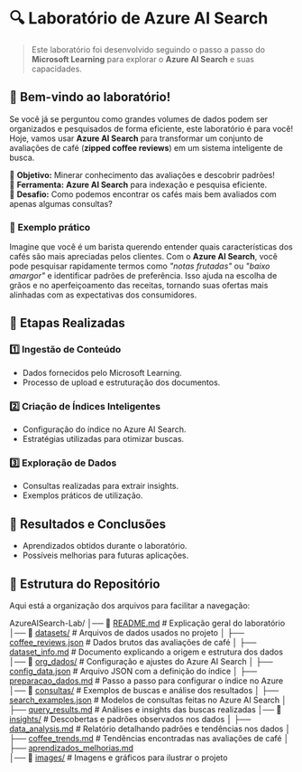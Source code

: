 # 🔍 Laboratório de Azure AI Search 

> Este laboratório foi desenvolvido seguindo o passo a passo do **Microsoft Learning** para explorar o **Azure AI Search** e suas capacidades.

## 🏁 Bem-vindo ao laboratório!  
Se você já se perguntou como grandes volumes de dados podem ser organizados e pesquisados de forma eficiente, este laboratório é para você! Hoje, vamos usar **Azure AI Search** para transformar um conjunto de avaliações de café (**zipped coffee reviews**) em um sistema inteligente de busca.  

🔹 **Objetivo:** Minerar conhecimento das avaliações e descobrir padrões!  
🔹 **Ferramenta:** **Azure AI Search** para indexação e pesquisa eficiente.  
🔹 **Desafio:** Como podemos encontrar os cafés mais bem avaliados com apenas algumas consultas?  

### **🔎 Exemplo prático**
Imagine que você é um barista querendo entender quais características dos cafés são mais apreciadas pelos clientes. Com o **Azure AI Search**, você pode pesquisar rapidamente termos como _"notas frutadas"_ ou _"baixo amargor"_ e identificar padrões de preferência. Isso ajuda na escolha de grãos e no aperfeiçoamento das receitas, tornando suas ofertas mais alinhadas com as expectativas dos consumidores.  

## 📌 Etapas Realizadas

### 1️⃣ Ingestão de Conteúdo
- Dados fornecidos pelo Microsoft Learning.
- Processo de upload e estruturação dos documentos.

### 2️⃣ Criação de Índices Inteligentes
- Configuração do índice no Azure AI Search.
- Estratégias utilizadas para otimizar buscas.

### 3️⃣ Exploração de Dados
- Consultas realizadas para extrair insights.
- Exemplos práticos de utilização.

## 🚀 Resultados e Conclusões
- Aprendizados obtidos durante o laboratório.
- Possíveis melhorias para futuras aplicações.

## 📂 Estrutura do Repositório

Aqui está a organização dos arquivos para facilitar a navegação:

AzureAISearch-Lab/
│── 📜 [README.md](https://github.com/seu-repositorio/README.md)         # Explicação geral do laboratório
│── 📂 [datasets/](https://github.com/seu-repositorio/datasets)         # Arquivos de dados usados no projeto
│   ├── [coffee_reviews.json](https://github.com/seu-repositorio/datasets/coffee_reviews.json)  # Dados brutos das avaliações de café
│   ├── [dataset_info.md](https://github.com/seu-repositorio/datasets/dataset_info.md)      # Documento explicando a origem e estrutura dos dados
│── 📂 [org_dados/](https://github.com/seu-repositorio/org_dados)         # Configuração e ajustes do Azure AI Search
│   ├── [config_data.json](https://github.com/seu-repositorio/org_dados/config_data.json)    # Arquivo JSON com a definição do índice
│   ├── [preparacao_dados.md](https://github.com/seu-repositorio/org_dados/preparacao_dados.md)       # Passo a passo para configurar o índice no Azure
│── 📂 [consultas/](https://github.com/seu-repositorio/consultas)         # Exemplos de buscas e análise dos resultados
│   ├── [search_examples.json](https://github.com/seu-repositorio/consultas/search_examples.json) # Modelos de consultas feitas no Azure AI Search
│   ├── [query_results.md](https://github.com/seu-repositorio/consultas/query_results.md)     # Análises e insights das buscas realizadas
│── 📂 [insights/](https://github.com/seu-repositorio/insights)         # Descobertas e padrões observados nos dados
│   ├── [data_analysis.md](https://github.com/seu-repositorio/insights/data_analysis.md)     # Relatório detalhando padrões e tendências nos dados
│   ├── [coffee_trends.md](https://github.com/seu-repositorio/insights/coffee_trends.md)     # Tendências encontradas nas avaliações de café
│   ├── [aprendizados_melhorias.md](https://github.com/seu-repositorio/insights/aprendizados_melhorias.md)    
│── 📂 [images/](https://github.com/seu-repositorio/images)           # Imagens e gráficos para ilustrar o projeto

